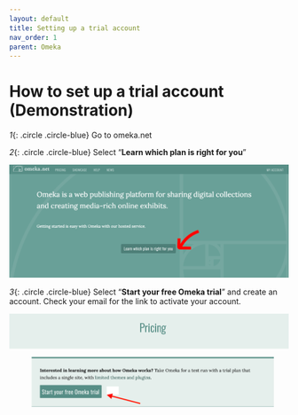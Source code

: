 ```yaml
---
layout: default
title: Setting up a trial account
nav_order: 1
parent: Omeka
---
```

# How to set up a trial account (Demonstration)

*1*{: .circle .circle-blue} Go to omeka.net

*2*{: .circle .circle-blue} Select “**Learn which plan is right for you**”

<img src="images/Omeka-trial-signup-1.png" alt="Omeka trial sign up" width="800" height="auto">

*3*{: .circle .circle-blue} Select “**Start your free Omeka trial**” and create an account. Check your email for the link to activate your account.

<img src="images/Omeka-trial-signup2.png" alt="Omeka trial sign up pricing" width="800" height="auto">
